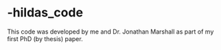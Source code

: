 # -hildas_code
This code was developed by me and Dr. Jonathan Marshall as part of my first PhD (by thesis) paper.
